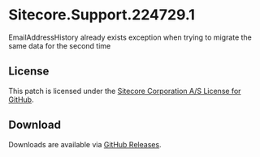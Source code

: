 # Sitecore.Support.224729.1
EmailAddressHistory already exists exception when trying to migrate the same data for the second time

## License  
This patch is licensed under the [Sitecore Corporation A/S License for GitHub](https://github.com/sitecoresupport/Sitecore.Support.224729.1/blob/master/LICENSE).  

## Download  
Downloads are available via [GitHub Releases](https://github.com/sitecoresupport/Sitecore.Support.224729.1/releases).  
